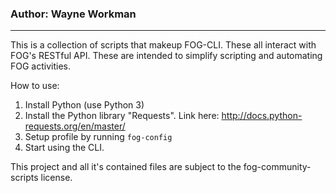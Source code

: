 ### Author: Wayne Workman
---

This is a collection of scripts that makeup FOG-CLI. These all interact with FOG's RESTful API. These are intended to simplify scripting and automating FOG activities.

How to use:

1. Install Python (use Python 3)
2. Install the Python library "Requests". Link here: http://docs.python-requests.org/en/master/
3. Setup profile by running `fog-config`
4. Start using the CLI.



This project and all it's contained files are subject to the fog-community-scripts license.

